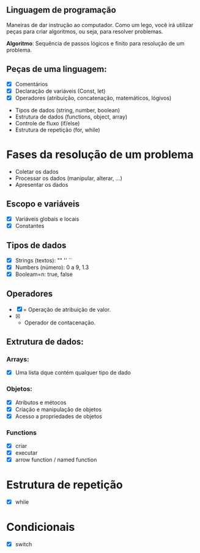 ## Linguagem de programação

Maneiras de dar instrução ao computador.
Como um lego, você irá utilizar peças para criar algoritmos, ou seja, para resolver problemas.

**Algoritmo**: Sequência de passos lógicos e finito para resolução de um problema.

## Peças de uma linguagem:

- [x] Comentários
- [x] Declaração de variáveis (Const, let)
- [x] Operadores (atribuição, concatenação, matemáticos, lógivos)
- Tipos de dados (string, number, boolean)
- Estrutura de dados (functions, object, array)
- Controle de fluxo (if/else)
- Estrutura de repetição (for, while)

# Fases da resolução de um problema

- Coletar os dados
-  Processar os dados (manipular, alterar, ...)
-  Apresentar os dados

## Escopo e variáveis

- [x] Variáveis globais e locais
- [x] Constantes

## Tipos de dados
- [x] Strings (textos): "" '' ``
- [x] Numbers (número): 0 a 9, 1.3
- [x] Booleam=n: true, false

## Operadores
- [x] = Operação de atribuição de valor.
- [x] + Operador de contacenação.

## Extrutura de dados:

### Arrays:
- [x] Uma lista dque contém qualquer tipo de dado

### Objetos:
- [x] Atributos e métocos
- [x] Criação e manipulação de objetos
- [x] Acesso a propriedades de objetos

### Functions
- [x] criar
- [x] executar
- [x] arrow function / named function

# Estrutura de repetição
- [x] while

# Condicionais
- [x] switch